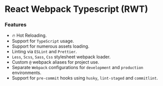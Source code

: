 # React Webpack Typescript (RWT)

### Features

- 🔥 Hot Reloading.
- Support for `TypeScript` usage.
- Support for numerous assets loading.
- Linting via `ESLint` and `Prettier`.
- `Less`, `Scss`, `Sass`, `Css` stylesheet webpack loader.
- Custom `@` webpack aliases for project use.
- Separate `Webpack` configurations for `development` and `production` environments.
- Support for `pre-commit` hooks using `husky`, `lint-staged` and `commitlint`.
